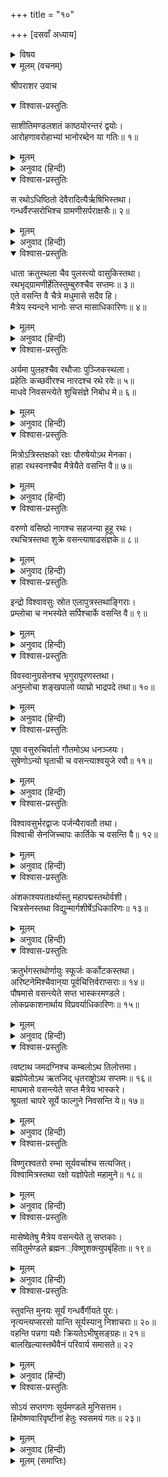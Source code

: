+++
title = "१०"

+++
[दसवाँ अध्याय]



<details><summary>विषय</summary>

द्वादश सूर्योंके नाम एवं अधिकारियोंका वर्णन
</details>


<details open><summary>मूलम् (वचनम्)</summary>

श्रीपराशर उवाच
</details>

<details open><summary>विश्वास-प्रस्तुतिः</summary>

साशीतिमण्डलशतं काष्ठयोरन्तरं द्वयोः।  
आरोहणावरोहाभ्यां भानोरब्देन या गतिः॥ १॥
</details>

<details><summary>मूलम्</summary>

साशीतिमण्डलशतं काष्ठयोरन्तरं द्वयोः।  
आरोहणावरोहाभ्यां भानोरब्देन या गतिः॥ १॥
</details>

<details><summary>अनुवाद (हिन्दी)</summary>

श्रीपराशरजी बोले—आरोह और अवरोहके द्वारा सूर्यकी एक वर्षमें जितनी गति है उस सम्पूर्ण मार्गकी दोनों काष्ठाओंका अन्तर एक सौ अस्सी मण्डल है॥ १॥
</details>

<details open><summary>विश्वास-प्रस्तुतिः</summary>

स रथोऽधिष्ठितो देवैरादित्यैर्ऋषिभिस्तथा।  
गन्धर्वैरप्सरोभिश्च ग्रामणीसर्पराक्षसैः॥ २॥
</details>

<details><summary>मूलम्</summary>

स रथोऽधिष्ठितो देवैरादित्यैर्ऋषिभिस्तथा।  
गन्धर्वैरप्सरोभिश्च ग्रामणीसर्पराक्षसैः॥ २॥
</details>

<details><summary>अनुवाद (हिन्दी)</summary>

सूर्यका रथ [प्रति मास] भिन्न-भिन्न आदित्य, ऋषि, गन्धर्व, अप्सरा, यक्ष, सर्प और राक्षसगणोंसे अधिष्ठित होता है॥ २॥
</details>

<details open><summary>विश्वास-प्रस्तुतिः</summary>

धाता क्रतुस्थला चैव पुलस्त्यो वासुकिस्तथा।  
रथभृद‍्ग्रामणीर्हेतिस्तुम्बुरुश्चैव सप्तमः॥ ३॥  
एते वसन्ति वै चैत्रे मधुमासे सदैव हि।  
मैत्रेय स्यन्दने भानोः सप्त मासाधिकारिणः॥ ४॥
</details>

<details><summary>मूलम्</summary>

धाता क्रतुस्थला चैव पुलस्त्यो वासुकिस्तथा।  
रथभृद‍्ग्रामणीर्हेतिस्तुम्बुरुश्चैव सप्तमः॥ ३॥  
एते वसन्ति वै चैत्रे मधुमासे सदैव हि।  
मैत्रेय स्यन्दने भानोः सप्त मासाधिकारिणः॥ ४॥
</details>

<details><summary>अनुवाद (हिन्दी)</summary>

हे मैत्रेय! मधुमास चैत्रमें सूर्यके रथमें सर्वदा धाता नामक आदित्य, क्रतुस्थला अप्सरा, पुलस्त्य ऋषि, वासुकि सर्प, रथभृत् यक्ष, हेति राक्षस और तुम्बुरु गन्धर्व—ये सात मासाधिकारी रहते हैं॥ ३-४॥
</details>

<details open><summary>विश्वास-प्रस्तुतिः</summary>

अर्यमा पुलहश्चैव रथौजाः पुञ्जिकस्थला।  
प्रहेतिः कच्छवीरश्च नारदश्च रथे रवेः॥ ५॥  
माधवे निवसन्त्येते शुचिसंज्ञे निबोध मे॥ ६॥
</details>

<details><summary>मूलम्</summary>

अर्यमा पुलहश्चैव रथौजाः पुञ्जिकस्थला।  
प्रहेतिः कच्छवीरश्च नारदश्च रथे रवेः॥ ५॥  
माधवे निवसन्त्येते शुचिसंज्ञे निबोध मे॥ ६॥
</details>

<details><summary>अनुवाद (हिन्दी)</summary>

तथा अर्यमा नामक आदित्य, पुलह ऋषि, रथौजा यक्ष, पुंजिकस्थला अप्सरा, प्रहेति राक्षस, कच्छवीर सर्प और नारद नामक गन्धर्व—ये वैशाख-मासमें सूर्यके रथपर निवास करते हैं। हे मैत्रेय! अब ज्येष्ठ-मासमें [ निवास करनेवालोंके नाम ] सुनो॥ ५-६॥
</details>

<details open><summary>विश्वास-प्रस्तुतिः</summary>

मित्रोऽत्रिस्तक्षको रक्षः पौरुषेयोऽथ मेनका।  
हाहा रथस्वनश्चैव मैत्रेयैते वसन्ति वै॥ ७॥
</details>

<details><summary>मूलम्</summary>

मित्रोऽत्रिस्तक्षको रक्षः पौरुषेयोऽथ मेनका।  
हाहा रथस्वनश्चैव मैत्रेयैते वसन्ति वै॥ ७॥
</details>

<details><summary>अनुवाद (हिन्दी)</summary>

उस समय मित्र नामक आदित्य, अत्रि ऋषि, तक्षक सर्प, पौरुषेय राक्षस, मेनका अप्सरा, हाहा गन्धर्व और रथस्वन नामक यक्ष—ये उस रथमें वास करते हैं॥ ७॥
</details>

<details open><summary>विश्वास-प्रस्तुतिः</summary>

वरुणो वसिष्ठो नागश्च सहजन्या हूहू रथः।  
रथचित्रस्तथा शुक्रे वसन्त्याषाढसंज्ञके॥ ८॥
</details>

<details><summary>मूलम्</summary>

वरुणो वसिष्ठो नागश्च सहजन्या हूहू रथः।  
रथचित्रस्तथा शुक्रे वसन्त्याषाढसंज्ञके॥ ८॥
</details>

<details><summary>अनुवाद (हिन्दी)</summary>

तथा आषाढ़-मासमें वरुण नामक आदित्य, वसिष्ठ ऋषि, नाग सर्प, सहजन्या अप्सरा, हूहू गन्धर्व, रथ राक्षस और रथचित्र नामक यक्ष उसमें रहते हैं॥ ८॥
</details>

<details open><summary>विश्वास-प्रस्तुतिः</summary>

इन्द्रो विश्वावसुः स्रोत एलापुत्रस्तथाङ्गिराः।  
प्रम्लोचा च नभस्येते सर्पिश्चार्के वसन्ति वै॥ ९॥
</details>

<details><summary>मूलम्</summary>

इन्द्रो विश्वावसुः स्रोत एलापुत्रस्तथाङ्गिराः।  
प्रम्लोचा च नभस्येते सर्पिश्चार्के वसन्ति वै॥ ९॥
</details>

<details><summary>अनुवाद (हिन्दी)</summary>

श्रावण-मासमें इन्द्र नामक आदित्य, विश्वावसु गन्धर्व, स्रोत यक्ष, एलापुत्र सर्प, अंगिरा ऋषि, प्रम्लोचा अप्सरा और सर्पि नामक राक्षस सूर्यके रथमें बसते हैं॥ ९॥
</details>

<details open><summary>विश्वास-प्रस्तुतिः</summary>

विवस्वानुग्रसेनश्च भृगुरापूरणस्तथा।  
अनुम्लोचा शङ्खपालो व्याघ्रो भाद्रपदे तथा॥ १०॥
</details>

<details><summary>मूलम्</summary>

विवस्वानुग्रसेनश्च भृगुरापूरणस्तथा।  
अनुम्लोचा शङ्खपालो व्याघ्रो भाद्रपदे तथा॥ १०॥
</details>

<details><summary>अनुवाद (हिन्दी)</summary>

तथा भाद्रपदमें विवस्वान‍् नामक आदित्य, उग्रसेन गन्धर्व, भृगु ऋषि, आपूरण यक्ष, अनुम्लोचा अप्सरा, शंखपाल सर्प और व्याघ्र नामक राक्षसका उसमें निवास होता है॥ १०॥
</details>

<details open><summary>विश्वास-प्रस्तुतिः</summary>

पूषा वसुरुचिर्वातो गौतमोऽथ धनञ्जयः।  
सुषेणोऽन्यो घृताची च वसन्त्याश्वयुजे रवौ॥ ११॥
</details>

<details><summary>मूलम्</summary>

पूषा वसुरुचिर्वातो गौतमोऽथ धनञ्जयः।  
सुषेणोऽन्यो घृताची च वसन्त्याश्वयुजे रवौ॥ ११॥
</details>

<details><summary>अनुवाद (हिन्दी)</summary>

आश्विन-मासमें पूषा नामक आदित्य, वसुरुचि गन्धर्व, वात राक्षस, गौतम ऋषि, धनंजय सर्प, सुषेण गन्धर्व और घृताची नामकी अप्सराका उसमें वास होता है॥ ११॥
</details>

<details open><summary>विश्वास-प्रस्तुतिः</summary>

विश्वावसुर्भरद्वाजः पर्जन्यैरावतौ तथा।  
विश्वाची सेनजिच्चापः कार्तिके च वसन्ति वै॥ १२॥
</details>

<details><summary>मूलम्</summary>

विश्वावसुर्भरद्वाजः पर्जन्यैरावतौ तथा।  
विश्वाची सेनजिच्चापः कार्तिके च वसन्ति वै॥ १२॥
</details>

<details><summary>अनुवाद (हिन्दी)</summary>

कार्तिक-मासमें उसमें विश्वावसु नामक गन्धर्व, भरद्वाज ऋषि, पर्जन्य आदित्य, ऐरावत सर्प, विश्वाची अप्सरा, सेनजित् यक्ष तथा आप नामक राक्षस रहते हैं॥ १२॥
</details>

<details open><summary>विश्वास-प्रस्तुतिः</summary>

अंशकाश्यपतार्क्ष्यास्तु महापद्मस्तथोर्वशी।  
चित्रसेनस्तथा विद्युन्मार्गशीर्षेऽधिकारिणः॥ १३॥
</details>

<details><summary>मूलम्</summary>

अंशकाश्यपतार्क्ष्यास्तु महापद्मस्तथोर्वशी।  
चित्रसेनस्तथा विद्युन्मार्गशीर्षेऽधिकारिणः॥ १३॥
</details>

<details><summary>अनुवाद (हिन्दी)</summary>

मार्गशीर्षके अधिकारी अंश नामक आदित्य, काश्यप ऋषि, तार्क्ष्य यक्ष, महापद्म सर्प, उर्वशी अप्सरा, चित्रसेन गन्धर्व और विद्युत् नामक राक्षस हैं॥ १३॥
</details>

<details open><summary>विश्वास-प्रस्तुतिः</summary>

क्रतुर्भगस्तथोर्णायुः स्फूर्जः कर्कोटकस्तथा।  
अरिष्टनेमिश्चैवान‍्या पूर्वचित्तिर्वराप्सराः॥ १४॥  
पौषमासे वसन्त्येते सप्त भास्करमण्डले।  
लोकप्रकाशनार्थाय विप्रवर्याधिकारिणः॥ १५॥
</details>

<details><summary>मूलम्</summary>

क्रतुर्भगस्तथोर्णायुः स्फूर्जः कर्कोटकस्तथा।  
अरिष्टनेमिश्चैवान‍्या पूर्वचित्तिर्वराप्सराः॥ १४॥  
पौषमासे वसन्त्येते सप्त भास्करमण्डले।  
लोकप्रकाशनार्थाय विप्रवर्याधिकारिणः॥ १५॥
</details>

<details><summary>अनुवाद (हिन्दी)</summary>

हे विप्रवर! पौष-मासमें क्रतु ऋषि, भग आदित्य, ऊर्णायु गन्धर्व, स्फूर्ज राक्षस, कर्कोटक सर्प, अरिष्टनेमि यक्ष तथा पूर्वचित्ति अप्सरा जगत‍्को प्रकाशित करनेके लिये सूर्यमण्डलमें रहते हैं॥ १४-१५॥
</details>

<details open><summary>विश्वास-प्रस्तुतिः</summary>

त्वष्टाथ जमदग्निश्च कम्बलोऽथ तिलोत्तमा।  
ब्रह्मोपेतोऽथ ऋतजिद् धृतराष्ट्रोऽथ सप्तमः॥ १६॥  
माघमासे वसन्त्येते सप्त मैत्रेय भास्करे।  
श्रूयतां चापरे सूर्ये फाल्गुने निवसन्ति ये॥ १७॥
</details>

<details><summary>मूलम्</summary>

त्वष्टाथ जमदग्निश्च कम्बलोऽथ तिलोत्तमा।  
ब्रह्मोपेतोऽथ ऋतजिद् धृतराष्ट्रोऽथ सप्तमः॥ १६॥  
माघमासे वसन्त्येते सप्त मैत्रेय भास्करे।  
श्रूयतां चापरे सूर्ये फाल्गुने निवसन्ति ये॥ १७॥
</details>

<details><summary>अनुवाद (हिन्दी)</summary>

हे मैत्रेय! त्वष्टा नामक आदित्य, जमदग्नि ऋषि, कम्बल सर्प, तिलोत्तमा अप्सरा, ब्रह्मोपेत राक्षस, ऋतजित् यक्ष और धृतराष्ट्र गन्धर्व—ये सात माघ-मासमें भास्करमण्डलमें रहते हैं। अब, जो फाल्गुन-मासमें सूर्यके रथमें रहते हैं उनके नाम सुनो॥ १६-१७॥
</details>

<details open><summary>विश्वास-प्रस्तुतिः</summary>

विष्णुरश्वतरो रम्भा सूर्यवर्चाश्च सत्यजित्।  
विश्वामित्रस्तथा रक्षो यज्ञोपेतो महामुने॥ १८॥
</details>

<details><summary>मूलम्</summary>

विष्णुरश्वतरो रम्भा सूर्यवर्चाश्च सत्यजित्।  
विश्वामित्रस्तथा रक्षो यज्ञोपेतो महामुने॥ १८॥
</details>

<details><summary>अनुवाद (हिन्दी)</summary>

हे महामुने! वे विष्णु नामक आदित्य, अश्वतर सर्प, रम्भा अप्सरा, सूर्यवर्चा गन्धर्व, सत्यजित् यक्ष, विश्वामित्र ऋषि और यज्ञोपेत नामक राक्षस हैं॥ १८॥
</details>

<details open><summary>विश्वास-प्रस्तुतिः</summary>

मासेष्वेतेषु मैत्रेय वसन्त्येते तु सप्तकाः।  
सवितुर्मण्डले ब्रह्मन‍‍‍्विष्णुशक्त्युपबृंहिताः॥ १९॥
</details>

<details><summary>मूलम्</summary>

मासेष्वेतेषु मैत्रेय वसन्त्येते तु सप्तकाः।  
सवितुर्मण्डले ब्रह्मन‍‍‍्विष्णुशक्त्युपबृंहिताः॥ १९॥
</details>

<details><summary>अनुवाद (हिन्दी)</summary>

हे ब्रह्मन्! इस प्रकार विष्णुभगवान‍्की शक्तिसे तेजोमय हुए ये सात-सात गण एक-एक मासतक सूर्यमण्डलमें रहते हैं॥ १९॥
</details>

<details open><summary>विश्वास-प्रस्तुतिः</summary>

स्तुवन्ति मुनयः सूर्यं गन्धर्वैर्गीयते पुरः।  
नृत्यन्त्यप्सरसो यान्ति सूर्यस्यानु निशाचराः॥ २०॥  
वहन्ति पन्नगा यक्षैः क्रियतेऽभीषुसङ्ग्रहः॥ २१॥  
बालखिल्यास्तथैवैनं परिवार्य समासते॥ २२
</details>

<details><summary>मूलम्</summary>

स्तुवन्ति मुनयः सूर्यं गन्धर्वैर्गीयते पुरः।  
नृत्यन्त्यप्सरसो यान्ति सूर्यस्यानु निशाचराः॥ २०॥  
वहन्ति पन्नगा यक्षैः क्रियतेऽभीषुसङ्ग्रहः॥ २१॥  
बालखिल्यास्तथैवैनं परिवार्य समासते॥ २२
</details>

<details><summary>अनुवाद (हिन्दी)</summary>

मुनिगण सूर्यकी स्तुति करते हैं, गन्धर्व सम्मुख रहकर उनका यशोगान करते हैं, अप्सराएँ नृत्य करती हैं, राक्षस रथके पीछे चलते हैं, सर्प वहन करनेके अनुकूल रथको सुसज्जित करते हैं और यक्षगण रथकी बागडोर सँभालते हैं तथा नित्यसेवक बालखिल्यादि इसे सब ओरसे घेरे रहते हैं॥ २०—२२॥
</details>

<details open><summary>विश्वास-प्रस्तुतिः</summary>

सोऽयं सप्तगणः सूर्यमण्डले मुनिसत्तम।  
हिमोष्णवारिवृष्टीनां हेतुः स्वसमयं गतः॥ २३॥
</details>

<details><summary>मूलम्</summary>

सोऽयं सप्तगणः सूर्यमण्डले मुनिसत्तम।  
हिमोष्णवारिवृष्टीनां हेतुः स्वसमयं गतः॥ २३॥
</details>

<details><summary>अनुवाद (हिन्दी)</summary>

हे मुनिसत्तम! सूर्यमण्डलके ये सात-सात गण ही अपने-अपने समयपर उपस्थित होकर शीत, ग्रीष्म और वर्षा आदिके कारण होते हैं॥ २३॥
</details>

<details><summary>मूलम् (समाप्तिः)</summary>

इति श्रीविष्णुपुराणे द्वितीयेंऽशे दशमोऽध्यायः॥ १०॥
</details>
